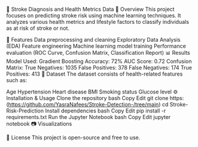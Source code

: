 🏥 Stroke Diagnosis and Health Metrics Data
📌 Overview
This project focuses on predicting stroke risk using machine learning techniques. It analyzes various health metrics and lifestyle factors to classify individuals as at risk of stroke or not.

🚀 Features
Data preprocessing and cleaning
Exploratory Data Analysis (EDA)
Feature engineering
Machine learning model training
Performance evaluation (ROC Curve, Confusion Matrix, Classification Report)
📊 Results
Model Used: Gradient Boosting
Accuracy: 72%
AUC Score: 0.72
Confusion Matrix:
True Negatives: 1035
False Positives: 378
False Negatives: 174
True Positives: 413
📁 Dataset
The dataset consists of health-related features such as:

Age
Hypertension
Heart disease
BMI
Smoking status
Glucose level
⚙️ Installation & Usage
Clone the repository
bash
Copy
Edit
git clone https:(https://github.com/YasraNafees/Stroke-Detection-/tree/main)
cd Stroke-Risk-Prediction
Install dependencies
bash
Copy
Edit
pip install -r requirements.txt
Run the Jupyter Notebook
bash
Copy
Edit
jupyter notebook
📷 Visualizations


📜 License
This project is open-source and free to use.
